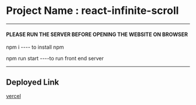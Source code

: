 # Project Name : react-infinite-scroll
**************************************************************************

####   PLEASE RUN THE SERVER BEFORE OPENING THE WEBSITE ON BROWSER  ####
npm i ---- to install npm

npm run start ----to run front end server
***************************************************************************
## Deployed Link
[vercel](https://react-infinite-scroll-five.vercel.app/)
